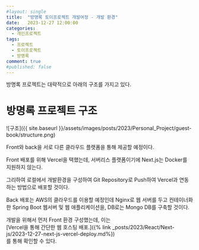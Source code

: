 ```yaml
---
#layout: single
title:	"방명록 토이프로젝트 개발여정 - 개발 환경"
date:	2023-12-27 12:00:00
categories:
  - 개인프로젝트
tags:
  - 프로젝트
  - 토이프로젝트
  - 방명록
comment: true
#published: false 
---
```

방명록 프로젝트는 대략적으로 아래의 구조를 가지고 있다.

# 방명록 프로젝트 구조
![구조]({{ site.baseurl }}/assets/images/posts/2023/Personal_Project/guest-book/structure.png)

Front와 back을 서로 다른 클라우드 플랫폼을 통해 제공할 예정이다.

Front 배포를 위해 Vercel을 택했는데, 서버리스 플랫폼이기에 Next.js는 Docker를 지원하지 않는다.

그리하여 로컬에서 개발환경을 구성하여 Git Repository로 Push하여 Vercel과 연동하는 방법으로 배포할 것이다.

Back 배포는 AWS의 클라우드를 이용할 예정인데 Nginx로 웹 서버를 두고 컨테이너화한 Spring Boot 웹서버 및 웹 애플리케이션을, DB로는 Mongo DB를 구축할 것이다.

개발을 위해서 먼저 Front 환경 구성했는데, 이는  
[Vercel을 통해 간단한 웹 호스팅 배포.]({% link _posts/2023/React/Next-js/2023-12-27-next-js-vercel-deploy.md%})  
를 통해 확인할 수 있다.